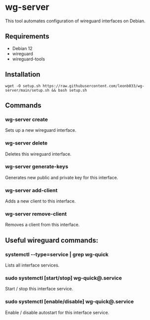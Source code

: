 # wg-server

This tool automates configuration of wireguard interfaces on Debian.

## Requirements
- Debian 12
- wireguard
- wireguard-tools

## Installation
`wget -O setup.sh https://raw.githubusercontent.com/leonb033/wg-server/main/setup.sh && bash setup.sh`

## Commands
### wg-server create <INTERFACE>
Sets up a new wireguard interface.

### wg-server delete <INTERFACE>
Deletes this wireguard interface.

### wg-server generate-keys <INTERFACE>
Generates new public and private key for this interface.

### wg-server add-client <INTERFACE>
Adds a new client to this interface.

### wg-server remove-client <INTERFACE>
Removes a client from this interface.

## Useful wireguard commands:
### systemctl --type=service | grep wg-quick
Lists all interface services.

### sudo systemctl [start/stop] wg-quick@<INTERFACE>.service
Start / stop this interface service.

### sudo systemctl [enable/disable] wg-quick@<INTERFACE>.service
Enable / disable autostart for this interface service.
